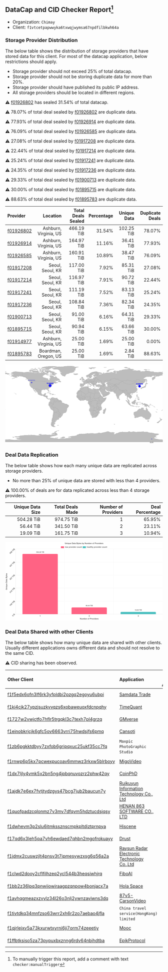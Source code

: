 ## DataCap and CID Checker Report[^1]
 - Organization: `Chimay`
 - Client: `f1vtcetpapwwyka6txwqjwymsa67npdfilbkwh64a`
### Storage Provider Distribution
The below table shows the distribution of storage providers that have stored data for this client.
For most of the datacap application, below restrictions should apply.
 - Storage provider should not exceed 25% of total datacap.
 - Storage provider should not be storing duplicate data for more than 20%.
 - Storage provider should have published its public IP address.
 - All storage providers should be located in different regions.

⚠️ [f01926802](https://filfox.info/en/address/f01926802) has sealed 31.54% of total datacap.

⚠️ 78.07% of total deal sealed by [f01926802](https://filfox.info/en/address/f01926802) are duplicate data.

⚠️ 77.93% of total deal sealed by [f01926914](https://filfox.info/en/address/f01926914) are duplicate data.

⚠️ 76.09% of total deal sealed by [f01926585](https://filfox.info/en/address/f01926585) are duplicate data.

⚠️ 27.08% of total deal sealed by [f01917208](https://filfox.info/en/address/f01917208) are duplicate data.

⚠️ 22.44% of total deal sealed by [f01917214](https://filfox.info/en/address/f01917214) are duplicate data.

⚠️ 25.24% of total deal sealed by [f01917241](https://filfox.info/en/address/f01917241) are duplicate data.

⚠️ 24.35% of total deal sealed by [f01917236](https://filfox.info/en/address/f01917236) are duplicate data.

⚠️ 29.33% of total deal sealed by [f01900713](https://filfox.info/en/address/f01900713) are duplicate data.

⚠️ 30.00% of total deal sealed by [f01895715](https://filfox.info/en/address/f01895715) are duplicate data.

⚠️ 88.63% of total deal sealed by [f01895783](https://filfox.info/en/address/f01895783) are duplicate data.

| Provider                                              |              Location | Total Deals Sealed | Percentage | Unique Data | Duplicate Deals |
| :---------------------------------------------------- | --------------------: | -----------------: | ---------: | ----------: | --------------: |
| [f01926802](https://filfox.info/en/address/f01926802) | Ashburn, Virginia, US |         466.19 TiB |     31.54% |  102.25 TiB |          78.07% |
| [f01926914](https://filfox.info/en/address/f01926914) | Ashburn, Virginia, US |         164.97 TiB |     11.16% |   36.41 TiB |          77.93% |
| [f01926585](https://filfox.info/en/address/f01926585) | Ashburn, Virginia, US |         160.91 TiB |     10.89% |   38.47 TiB |          76.09% |
| [f01917208](https://filfox.info/en/address/f01917208) |      Seoul, Seoul, KR |         117.00 TiB |      7.92% |   85.31 TiB |          27.08% |
| [f01917214](https://filfox.info/en/address/f01917214) |      Seoul, Seoul, KR |         116.97 TiB |      7.91% |   90.72 TiB |          22.44% |
| [f01917241](https://filfox.info/en/address/f01917241) |      Seoul, Seoul, KR |         111.19 TiB |      7.52% |   83.13 TiB |          25.24% |
| [f01917236](https://filfox.info/en/address/f01917236) |      Seoul, Seoul, KR |         108.84 TiB |      7.36% |   82.34 TiB |          24.35% |
| [f01900713](https://filfox.info/en/address/f01900713) |      Seoul, Seoul, KR |          91.00 TiB |      6.16% |   64.31 TiB |          29.33% |
| [f01895715](https://filfox.info/en/address/f01895715) |      Seoul, Seoul, KR |          90.94 TiB |      6.15% |   63.66 TiB |          30.00% |
| [f01914977](https://filfox.info/en/address/f01914977) | Ashburn, Virginia, US |          25.00 TiB |      1.69% |   25.00 TiB |           0.00% |
| [f01895783](https://filfox.info/en/address/f01895783) |  Boardman, Oregon, US |          25.00 TiB |      1.69% |    2.84 TiB |          88.63% |

![Provider Distribution](https://raw.githubusercontent.com/data-preservation-programs/filplus-checker-assets/main/filecoin-project/filecoin-plus-large-datasets/issues/397/1671008588666.png)
### Deal Data Replication
The below table shows how each many unique data are replicated across storage providers.
- No more than 25% of unique data are stored with less than 4 providers.

⚠️ 100.00% of deals are for data replicated across less than 4 storage providers.

| Unique Data Size | Total Deals Made | Number of Providers | Deal Percentage |
| ---------------: | ---------------: | ------------------: | --------------: |
|       504.28 TiB |       974.75 TiB |                   1 |          65.95% |
|        56.44 TiB |       341.50 TiB |                   2 |          23.11% |
|        19.09 TiB |       161.75 TiB |                   3 |          10.94% |

![Replication Distribution](https://raw.githubusercontent.com/data-preservation-programs/filplus-checker-assets/main/filecoin-project/filecoin-plus-large-datasets/issues/397/1671008589196.png)
### Deal Data Shared with other Clients
The below table shows how many unique data are shared with other clients.
Usually different applications owns different data and should not resolve to the same CID.

⚠️ CID sharing has been observed.

| Other Client                                                                                                          | Application                                                                                                                | Total Deals Affected | Unique CIDs |        Verifier |
| :-------------------------------------------------------------------------------------------------------------------- | :------------------------------------------------------------------------------------------------------------------------- | -------------------: | ----------: | --------------: |
| [f1f5edx6ofn3lf6rk3yfpldbi2pzgq2egoyu6ubpi](https://filfox.info/en/address/f1f5edx6ofn3lf6rk3yfpldbi2pzgq2egoyu6ubpi) | [Samdata Trade](https://github.com/filecoin-project/filecoin-plus-large-datasets/issues/382)                               |           329.28 TiB |       2,664 | LDN v3 multisig |
| [f1ki4cjk27ypzjsuzkvvqzs6xobaweuoxfdcnpqhy](https://filfox.info/en/address/f1ki4cjk27ypzjsuzkvvqzs6xobaweuoxfdcnpqhy) | [TimeQuant](https://github.com/filecoin-project/filecoin-plus-large-datasets/issues/385)                                   |           210.41 TiB |       3,081 | LDN v3 multisig |
| [f1727w2vwjctfo7hflr5trgqkl3c7texh7pl4grzq](https://filfox.info/en/address/f1727w2vwjctfo7hflr5trgqkl3c7texh7pl4grzq) | [GMverse](https://github.com/filecoin-project/filecoin-plus-large-datasets/issues/365)                                     |           193.16 TiB |       2,074 | LDN v3 multisig |
| [f1einobkrjcjk6gfc5ov6663vrri75hwdsjfs6pmq](https://filfox.info/en/address/f1einobkrjcjk6gfc5ov6663vrri75hwdsjfs6pmq) | [Cansoti](https://github.com/filecoin-project/filecoin-plus-large-datasets/issues/640)                                     |           183.94 TiB |       1,877 | LDN v3 multisig |
| [f1zb6pgkktdbyy7zxfob6gripqxuc25ukf35cc7fq](https://filfox.info/en/address/f1zb6pgkktdbyy7zxfob6gripqxuc25ukf35cc7fq) | `Maxpic PhotoGraphic Studio`                                                                                               |           161.94 TiB |       2,049 | LDN v3 multisig |
| [f1rnwp6p5kx7pcwexpucoav6mmwz3rkxw5blrboyy](https://filfox.info/en/address/f1rnwp6p5kx7pcwexpucoav6mmwz3rkxw5blrboyy) | [MigoVideo](https://github.com/filecoin-project/filecoin-plus-large-datasets/issues/517)                                   |           150.50 TiB |       1,897 | LDN v3 multisig |
| [f1dx7ljly4vmk5x2bn5ng4jpbqnuvozrz2phw42qy](https://filfox.info/en/address/f1dx7ljly4vmk5x2bn5ng4jpbqnuvozrz2phw42qy) | [CoinPhD](https://github.com/filecoin-project/filecoin-plus-large-datasets/issues/364)                                     |           140.34 TiB |       1,700 | LDN v3 multisig |
| [f1ajdk7e6ex7fvtjtydzgys47bcg7jub2baucun7y](https://filfox.info/en/address/f1ajdk7e6ex7fvtjtydzgys47bcg7jub2baucun7y) | [Ruikuyun Information Technology Co\., Ltd](https://github.com/filecoin-project/filecoin-plus-large-datasets/issues/529)   |           125.75 TiB |       1,444 | LDN v3 multisig |
| [f1quofpadzcqlonmz7v3mv7dfqvm5hdztucdsjqsy](https://filfox.info/en/address/f1quofpadzcqlonmz7v3mv7dfqvm5hdztucdsjqsy) | [HENAN 863 SOFTWARE CO\., LTD](https://github.com/filecoin-project/filecoin-plus-large-datasets/issues/468)                |           119.19 TiB |       1,604 | LDN v3 multisig |
| [f1dwhevm3p2slu6itmkssznscmpkpltdiztprnpya](https://filfox.info/en/address/f1dwhevm3p2slu6itmkssznscmpkpltdiztprnpya) | [Hiscene](https://github.com/filecoin-project/filecoin-plus-large-datasets/issues/548)                                     |            72.53 TiB |         655 | LDN v3 multisig |
| [f17qd6x3leh5pa7vh6ewdaed7qhbn2mgofrokuayy](https://filfox.info/en/address/f17qd6x3leh5pa7vh6ewdaed7qhbn2mgofrokuayy) | [Drust](https://github.com/filecoin-project/filecoin-plus-large-datasets/issues/427)                                       |            51.31 TiB |         939 | LDN v3 multisig |
| [f1jdmx2cuswzjlt4pnsv3t7ipmesywzxsg6q56a2a](https://filfox.info/en/address/f1jdmx2cuswzjlt4pnsv3t7ipmesywzxsg6q56a2a) | [Raysun Radar Electronic Technology Co\.,Ltd](https://github.com/filecoin-project/filecoin-plus-large-datasets/issues/884) |            33.91 TiB |         308 | LDN v3 multisig |
| [f1clwd2dooy2cflfilhzeq2ycl544b3heqsiwhjrq](https://filfox.info/en/address/f1clwd2dooy2cflfilhzeq2ycl544b3heqsiwhjrq) | [FiboAI](https://github.com/filecoin-project/filecoin-plus-large-datasets/issues/349)                                      |            22.38 TiB |         315 | LDN v3 multisig |
| [f1bb2z36lpq3pnwiiowiraagpzqnpow4bonjacx7a](https://filfox.info/en/address/f1bb2z36lpq3pnwiiowiraagpzqnpow4bonjacx7a) | [Hola Space](https://github.com/filecoin-project/filecoin-plus-large-datasets/issues/362)                                  |            20.53 TiB |         297 | LDN v3 multisig |
| [f1avhqgmeazxzvylz34l26o3nlj2ywnzaviwns3dq](https://filfox.info/en/address/f1avhqgmeazxzvylz34l26o3nlj2ywnzaviwns3dq) | [87v5\-CarsonVideo](https://github.com/filecoin-project/filecoin-plus-large-datasets/issues/392)                           |            16.97 TiB |         295 | LDN v3 multisig |
| [f1tivtdkq34mnfzso63wrr2xh6r2zo7aebao4jfla](https://filfox.info/en/address/f1tivtdkq34mnfzso63wrr2xh6r2zo7aebao4jfla) | `China travel service(HongKong) limited`                                                                                   |             3.31 TiB |          10 | LDN v3 multisig |
| [f1qjrlejxv5a73kxurwtxyrni6ji7orm74zeeetiy](https://filfox.info/en/address/f1qjrlejxv5a73kxurwtxyrni6ji7orm74zeeetiy) | [Mooc](https://github.com/filecoin-project/filecoin-plus-large-datasets/issues/223)                                        |           128.00 GiB |           2 | LDN v3 multisig |
| [f1ffbtksiso5za73pypuxbxznng6rdv64nbihdtba](https://filfox.info/en/address/f1ffbtksiso5za73pypuxbxznng6rdv64nbihdtba) | [EpikProtocol](https://github.com/filecoin-project/filecoin-plus-large-datasets/issues/281)                                |            64.00 GiB |           2 |       LDN # 281 |

[^1]: To manually trigger this report, add a comment with text `checker:manualTrigger`
